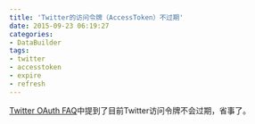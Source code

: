 ```yaml
---
title: 'Twitter的访问令牌（AccessToken）不过期'
date: 2015-09-23 06:19:27
categories: 
- DataBuilder
tags: 
- twitter
- accesstoken
- expire
- refresh
---
```

[Twitter OAuth FAQ](https://dev.twitter.com/oauth/overview/faq)中提到了目前Twitter访问令牌不会过期，省事了。
